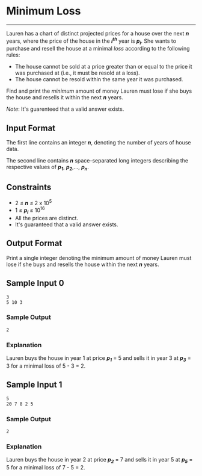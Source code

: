 # Minimum Loss

---

Lauren has a chart of distinct projected prices for a house over the next __*n*__ years, where the price of the house in the __*i<sup>th</sup>*__ year is __*p<sub>i</sub>*__. She wants to purchase and resell the house at a minimal *loss* according to the following rules:

* The house cannot be sold at a price greater than or equal to the price it was purchased at (i.e., it must be resold at a loss).
* The house cannot be resold within the same year it was purchased.

Find and print the _minimum_ amount of money Lauren must lose if she buys the house and resells it within the next __*n*__ years.

_Note_: It's guarenteed that a valid answer exists.

## Input Format

The first line contains an integer __*n*__, denoting the number of years of house data.

The second line contains __*n*__ space-separated long integers describing the respective values of __*p<sub>1</sub>*__, __*p<sub>2</sub>*__,..., __*p<sub>n</sub>*__.

## Constraints

- 2 ≤ __*n*__ ≤ 2 x 10<sup>5</sup>
- 1 ≤ __*p<sub>i</sub>*__ ≤ 10<sup>16</sup>
- All the prices are distinct.
- It's guaranteed that a valid answer exists.

## Output Format

Print a single integer denoting the minimum amount of money Lauren must lose if she buys and resells the house within the next __*n*__ years.

## Sample Input 0
```
3
5 10 3
```
### Sample Output
```  
2
```

### Explanation
Lauren buys the house in year 1 at price __*p<sub>1</sub>*__ = 5 and sells it in year 3 at __*p<sub>3</sub>*__ = 3 for a minimal loss of 5 - 3 = 2.

## Sample Input 1
```
5
20 7 8 2 5
```
### Sample Output
```
2
```
### Explanation
Lauren buys the house in year 2 at price __*p<sub>2</sub>*__ = 7 and sells it in year 5 at __*p<sub>5</sub>*__ = 5 for a minimal loss of 7 - 5 = 2.
